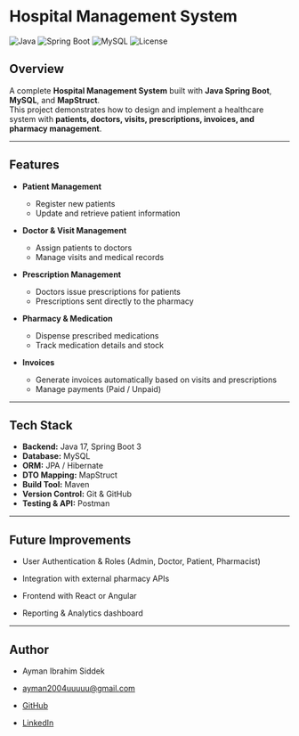 ﻿# Hospital Management System

![Java](https://img.shields.io/badge/Java-17-blue)
![Spring Boot](https://img.shields.io/badge/Spring%20Boot-3-green)
![MySQL](https://img.shields.io/badge/Database-MySQL-orange)
![License](https://img.shields.io/badge/License-MIT-yellow)

##  Overview
A complete **Hospital Management System** built with **Java Spring Boot**, **MySQL**, and **MapStruct**.  
This project demonstrates how to design and implement a healthcare system with **patients, doctors, visits, prescriptions, invoices, and pharmacy management**.

---

## Features

- **Patient Management**
    - Register new patients
    - Update and retrieve patient information

- **Doctor & Visit Management**
    - Assign patients to doctors
    - Manage visits and medical records

- **Prescription Management**
    - Doctors issue prescriptions for patients
    - Prescriptions sent directly to the pharmacy

- **Pharmacy & Medication**
    - Dispense prescribed medications
    - Track medication details and stock

- **Invoices**
    - Generate invoices automatically based on visits and prescriptions
    - Manage payments (Paid / Unpaid)

---

## Tech Stack

- **Backend:** Java 17, Spring Boot 3
- **Database:** MySQL
- **ORM:** JPA / Hibernate
- **DTO Mapping:** MapStruct
- **Build Tool:** Maven
- **Version Control:** Git & GitHub
- **Testing & API:** Postman

---

## Future Improvements

- User Authentication & Roles (Admin, Doctor, Patient, Pharmacist)

- Integration with external pharmacy APIs

- Frontend with React or Angular

- Reporting & Analytics dashboard

---
## Author

- Ayman Ibrahim Siddek

- ayman2004uuuuu@gmail.com

- [GitHub](https://github.com/Ayman2004iu)

-  [LinkedIn]( https://www.linkedin.com/in/ayman-ibrahim-8b48aa28a/)

